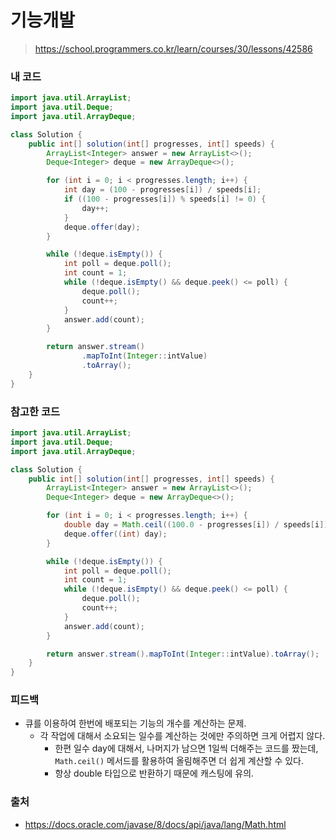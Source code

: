 # 기능개발

> https://school.programmers.co.kr/learn/courses/30/lessons/42586

### 내 코드

```java
import java.util.ArrayList;
import java.util.Deque;
import java.util.ArrayDeque;

class Solution {
    public int[] solution(int[] progresses, int[] speeds) {
        ArrayList<Integer> answer = new ArrayList<>();
        Deque<Integer> deque = new ArrayDeque<>();

        for (int i = 0; i < progresses.length; i++) {
            int day = (100 - progresses[i]) / speeds[i];
            if ((100 - progresses[i]) % speeds[i] != 0) {
                day++;
            }
            deque.offer(day);
        }

        while (!deque.isEmpty()) {
            int poll = deque.poll();
            int count = 1;
            while (!deque.isEmpty() && deque.peek() <= poll) {
                deque.poll();
                count++;
            }
            answer.add(count);
        }

        return answer.stream()
                .mapToInt(Integer::intValue)
                .toArray();
    }
}
```

### 참고한 코드

```java
import java.util.ArrayList;
import java.util.Deque;
import java.util.ArrayDeque;

class Solution {
    public int[] solution(int[] progresses, int[] speeds) {
        ArrayList<Integer> answer = new ArrayList<>();
        Deque<Integer> deque = new ArrayDeque<>();

        for (int i = 0; i < progresses.length; i++) {
            double day = Math.ceil((100.0 - progresses[i]) / speeds[i]);
            deque.offer((int) day);
        }

        while (!deque.isEmpty()) {
            int poll = deque.poll();
            int count = 1;
            while (!deque.isEmpty() && deque.peek() <= poll) {
                deque.poll();
                count++;
            }
            answer.add(count);
        }

        return answer.stream().mapToInt(Integer::intValue).toArray();
    }
}
```

### 피드백

- 큐를 이용하여 한번에 배포되는 기능의 개수를 계산하는 문제.
    - 각 작업에 대해서 소요되는 일수를 계산하는 것에만 주의하면 크게 어렵지 않다.
        - 한편 일수 day에 대해서, 나머지가 남으면 1일씩 더해주는 코드를 짰는데, `Math.ceil()` 메서드를 활용하여 올림해주면 더 쉽게 계산할 수 있다.
        - 항상 double 타입으로 반환하기 때문에 캐스팅에 유의.

### 출처

- https://docs.oracle.com/javase/8/docs/api/java/lang/Math.html
